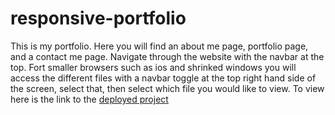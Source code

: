 # responsive-portfolio
This is my portfolio. Here you will find an about me page, portfolio page, and a contact me page.
Navigate through the website with the navbar at the top. Fort smaller browsers such as ios and shrinked windows you will access the different files with a navbar toggle at the top right hand side of the screen, select that, then select which file you would like to view.
To view here is the link to the [deployed project](https://glxenigma.github.io/responsive-portfolio/index.html)
